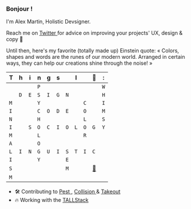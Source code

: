 ### Bonjour !

I'm Alex Martin, Holistic Devsigner.

Reach me on [ Twitter ](https://twitter.com/alexmartinfr) for advice on improving your projects' UX, design & copy 👋

Until then, here's my favorite (totally made up) Einstein quote:
« Colors, shapes and words are the runes of our modern world. Arranged in certain ways, they can help our creations shine through the noise! »

|T|h|i|n|g|s||I||💚|:|
| - | - | - | - | - | - | - | - | - | - | - |
| | | |`P`| | | | | | |`W`|
| |`D`|`E`|`S`|`I`|`G`|`N`| | | |`H`|
|`M`| | |`Y`| | | | |`C`| |`I`|
|`I`| | |`C`|`O`|`D`|`E`| |`O`| |`M`|
|`N`| | |`H`| | | | |`L`| |`S`|
|`I`| |`S`|`O`|`C`|`I`|`O`|`L`|`O`|`G`|`Y`|
|`M`| | |`L`| | | | |`R`| | |
|`A`| | |`O`| | | | | | | |
|`L`|`I`|`N`|`G`|`U`|`I`|`S`|`T`|`I`|`C`| |
|`I`| | |`Y`| | |`E`| | | | |
|`S`| | | | | |`M`| | |[📸](https://www.instagram.com/alexmartinfr/)| |
|`M`| | | | | | | | | | |

- 🛠 Contributing to [ Pest ](https://github.com/pestphp/pest), [ Collision ](https://github.com/nunomaduro/collision) &  [ Takeout ](https://github.com/tightenco/takeout)
- 🔥 Working with the [ TALLStack ](https://tallstack.dev/)
